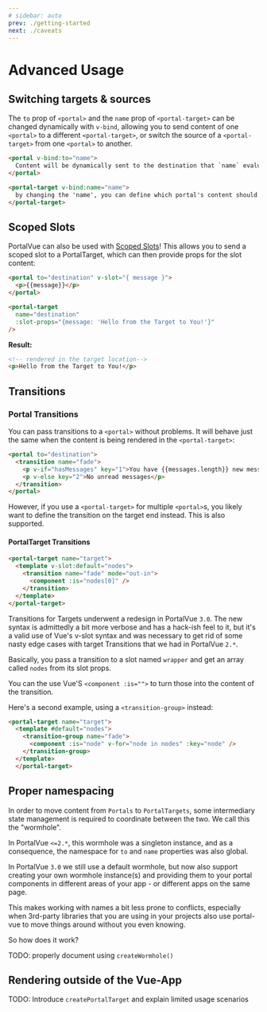 ```yaml
---
# sidebar: auto
prev: ./getting-started
next: ./caveats
---
```


# Advanced Usage

## Switching targets & sources

The `to` prop of `<portal>` and the `name` prop of `<portal-target>` can be changed dynamically with `v-bind`, allowing you to send content of one `<portal>` to a different `<portal-target>`, or switch the source of a `<portal-target>` from one `<portal>` to another.

<!-- prettier-ignore -->
```html
<portal v-bind:to="name">
  Content will be dynamically sent to the destination that `name` evaluates to
</portal>

<portal-target v-bind:name="name">
  by changing the 'name', you can define which portal's content should be shown.
</portal-target>
```
## Scoped Slots

PortalVue can also be used with [Scoped Slots](https://vuejs.org/v2/guide/components.html#Scoped-Slots)! This allows you to send a scoped slot to a PortalTarget, which can then provide props for the slot content:

<!-- prettier-ignore -->
```html
<portal to="destination" v-slot="{ message }">
  <p>{{message}}</p>
</portal>

<portal-target
  name="destination"
  :slot-props="{message: 'Hello from the Target to You!'}"
/>
```

**Result:**

<!-- prettier-ignore -->
```html
<!-- rendered in the target location-->
<p>Hello from the Target to You!</p>
```

## Transitions

### Portal Transitions 

You can pass transitions to a `<portal>` without problems. It will behave just the same when the content is being rendered in the `<portal-target>`:

<!-- prettier-ignore -->
```html
<portal to="destination">
  <transition name="fade">
    <p v-if="hasMessages" key="1">You have {{messages.length}} new messages</p>
    <p v-else key="2">No unread messages</p>
  </transition>
</portal>
```

However, if you use a `<portal-target>` for multiple `<portal>`s, you likely want to define the transition on the target end instead. This is also supported.
#### PortalTarget Transitions

<!-- prettier-ignore -->
```html
<portal-target name="target">
  <template v-slot:default="nodes">
    <transition name="fade" mode="out-in">
      <component :is="nodes[0]" />
    </transition>
  </template>
</portal-target>
```

Transitions for Targets underwent a redesign in PortalVue `3.0`. The new syntax is admittedly a bit more verbose and has a hack-ish feel to it, but it's a valid use of Vue's v-slot syntax and was necessary to get rid of some nasty edge cases with target Transitions that we had in PortalVue `2.*`.

Basically, you pass a transition to a slot named `wrapper` and get an array called `nodes` from its slot props.

You can the use Vue'S `<component :is="">` to turn those into the content of the transition.

Here's a second example, using a `<transition-group>` instead:

<!-- prettier-ignore -->
```html
<portal-target name="target">
  <template #default="nodes">
    <transition-group name="fade">
      <component :is="node" v-for="node in nodes" :key="node" />
    </transition-group>
  </template>
  </portal-target>
```

## Proper namespacing

In order to move content from `Portals` to `PortalTargets`, some intermediary state management is required to coordinate between the two. We call this the "wormhole".

In PortalVue `<=2.*`, this wormhole was a singleton instance, and as a consequence, the namespace for `to` and `name` properties was also global.

In PortalVue `3.0` we still use a default wormhole, but now also support creating your own wormhole instance(s) and providing them to your portal components in different areas of your app - or different apps on the same page.

This makes working with names a bit less prone to conflicts, especially when 3rd-party libraries that you are using in your projects also use portal-vue to move things around without you even knowing.

So how does it work?

TODO: properly document using `createWormhole()`

## Rendering outside of the Vue-App

TODO: Introduce `createPortalTarget` and explain limited usage scenarios
